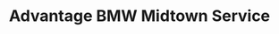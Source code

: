 ---
title: "Advantage BMW Midtown Service"
url: /houston/advantage-bmw-midtown-service/
shop: car repair
---